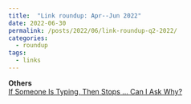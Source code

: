 ```yaml
---
title:  "Link roundup: Apr--Jun 2022"
date: 2022-06-30
permalink: /posts/2022/06/link-roundup-q2-2022/
categories: 
  - roundup
tags:
  - links
---
```

    
**Others**  
[If Someone Is Typing, Then Stops … Can I Ask Why?](https://www.wired.com/story/if-someone-is-typing-then-stops-can-i-ask-why/) 
